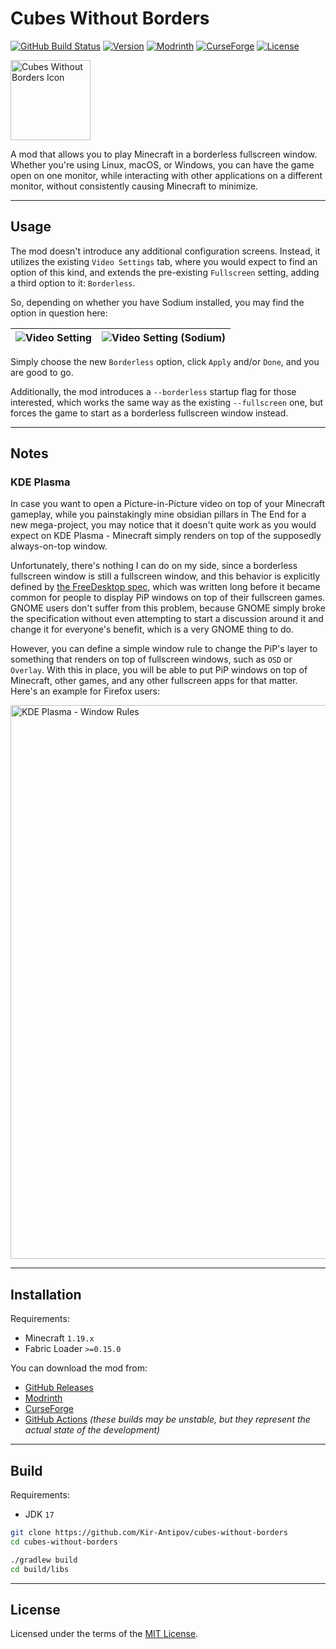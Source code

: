 # Cubes Without Borders

[![GitHub Build Status](https://img.shields.io/github/actions/workflow/status/Kir-Antipov/cubes-without-borders/build-artifacts.yml?style=flat&logo=github&cacheSeconds=3600)](https://github.com/Kir-Antipov/cubes-without-borders/actions/workflows/build-artifacts.yml)
[![Version](https://img.shields.io/github/v/release/Kir-Antipov/cubes-without-borders?sort=date&style=flat&label=version&cacheSeconds=3600)](https://github.com/Kir-Antipov/cubes-without-borders/releases/latest)
[![Modrinth](https://img.shields.io/modrinth/dt/cubes-without-borders?color=00AF5C&logo=modrinth)](https://modrinth.com/mod/cubes-without-borders)
[![CurseForge](https://img.shields.io/curseforge/dt/975120?color=F16436&logo=curseforge)](https://www.curseforge.com/minecraft/mc-mods/cubes-without-borders)
[![License](https://img.shields.io/github/license/Kir-Antipov/cubes-without-borders?style=flat&cacheSeconds=36000)](https://github.com/Kir-Antipov/cubes-without-borders/blob/HEAD/LICENSE.md)

<img alt="Cubes Without Borders Icon" src="https://raw.githubusercontent.com/Kir-Antipov/cubes-without-borders/HEAD/media/icon.png" width="128">

A mod that allows you to play Minecraft in a borderless fullscreen window. Whether you're using Linux, macOS, or Windows, you can have the game open on one monitor, while interacting with other applications on a different monitor, without consistently causing Minecraft to minimize.

----

## Usage

The mod doesn't introduce any additional configuration screens. Instead, it utilizes the existing `Video Settings` tab, where you would expect to find an option of this kind, and extends the pre-existing `Fullscreen` setting, adding a third option to it: `Borderless`.

So, depending on whether you have Sodium installed, you may find the option in question here:

| ![Video Setting](https://raw.githubusercontent.com/Kir-Antipov/cubes-without-borders/HEAD/media/video-settings.png) | ![Video Setting (Sodium)](https://raw.githubusercontent.com/Kir-Antipov/cubes-without-borders/HEAD/media/video-settings-sodium.png) |
| - | - |

Simply choose the new `Borderless` option, click `Apply` and/or `Done`, and you are good to go.

Additionally, the mod introduces a `--borderless` startup flag for those interested, which works the same way as the existing `--fullscreen` one, but forces the game to start as a borderless fullscreen window instead.

----

## Notes

### KDE Plasma

In case you want to open a Picture-in-Picture video on top of your Minecraft gameplay, while you painstakingly mine obsidian pillars in The End for a new mega-project, you may notice that it doesn't quite work as you would expect on KDE Plasma - Minecraft simply renders on top of the supposedly always-on-top window.

Unfortunately, there's nothing I can do on my side, since a borderless fullscreen window is still a fullscreen window, and this behavior is explicitly defined by [the FreeDesktop spec](https://specifications.freedesktop.org/wm-spec/wm-spec-1.3.html#STACKINGORDER), which was written long before it became common for people to display PiP windows on top of their fullscreen games. GNOME users don't suffer from this problem, because GNOME simply broke the specification without even attempting to start a discussion around it and change it for everyone's benefit, which is a very GNOME thing to do.

However, you can define a simple window rule to change the PiP's layer to something that renders on top of fullscreen windows, such as `OSD` or `Overlay`. With this in place, you will be able to put PiP windows on top of Minecraft, other games, and any other fullscreen apps for that matter. Here's an example for Firefox users:

<img alt="KDE Plasma - Window Rules" width="886" src="https://raw.githubusercontent.com/Kir-Antipov/cubes-without-borders/HEAD/media/kde-plasma-window-rules.png">

----

## Installation

Requirements:

 - Minecraft `1.19.x`
 - Fabric Loader `>=0.15.0`

You can download the mod from:

 - [GitHub Releases](https://github.com/Kir-Antipov/cubes-without-borders/releases/latest)
 - [Modrinth](https://modrinth.com/mod/cubes-without-borders)
 - [CurseForge](https://www.curseforge.com/minecraft/mc-mods/cubes-without-borders)
 - [GitHub Actions](https://github.com/Kir-Antipov/cubes-without-borders/actions/workflows/build-artifacts.yml) *(these builds may be unstable, but they represent the actual state of the development)*

----

## Build

Requirements:

 - JDK `17`

```bash
git clone https://github.com/Kir-Antipov/cubes-without-borders
cd cubes-without-borders

./gradlew build
cd build/libs
```

----

## License

Licensed under the terms of the [MIT License](https://github.com/Kir-Antipov/cubes-without-borders/blob/HEAD/LICENSE.md).
